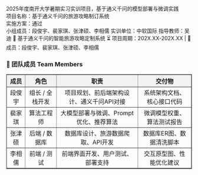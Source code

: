 2025年度南开大学暑期实习实训项目，基于通义千问的模型部署与微调实践<br>
项目名称：基于通义千问的旅游攻略制订系统<br>
实施方案：通过<br>
小组成员：段俊宇、裴家琪、张津硕、李相儒
实训单位：中软国际
指导教师：吴迪
🌟 基于通义千问的智能旅游攻略定制系统
⏳ 项目周期：202X.XX-202X.XX | 👥 成员：段俊宇、裴家琪、张津硕、李相儒

<h3>📌 团队成员 Team Members</h3>
<table border="1" cellspacing="0" cellpadding="8" style="border-collapse:collapse; text-align:center; width:100%;">
  <thead style="background-color:#f2f2f2;">
    <tr>
      <th><b>成员</b></th>
      <th><b>角色</b></th>
      <th><b>职责</b></th>
      <th><b>交付物</b></th>
    </tr>
  </thead>
  <tbody>
    <tr>
      <td>段俊宇</td>
      <td>组长 / 全栈开发</td>
      <td>项目规划、前后端架构设计、通义千问API对接</td>
      <td>系统架构文档、核心接口代码</td>
    </tr>
    <tr>
      <td>裴家琪</td>
      <td>算法工程师</td>
      <td>大模型部署与微调、Prompt优化、推荐算法</td>
      <td>微调模型权重、算法测试报告</td>
    </tr>
    <tr>
      <td>张津硕</td>
      <td>后端 / 数据库</td>
      <td>数据库设计、旅游数据爬取、API开发</td>
      <td>数据库ER图、数据清洗脚本</td>
    </tr>
    <tr>
      <td>李相儒</td>
      <td>前端 / 测试</td>
      <td>前端界面开发、用户测试、部署支持</td>
      <td>交互原型图、性能优化建议</td>
    </tr>
  </tbody>
</table>


